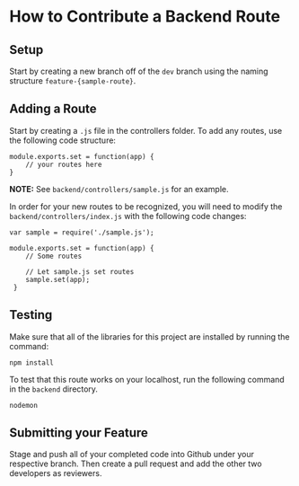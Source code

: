 # How to Contribute a Backend Route

## Setup

Start by creating a new branch off of the `dev` branch using the naming structure `feature-{sample-route}`. 

## Adding a Route

Start by creating a `.js` file in the controllers folder. To add any routes, use the following code structure:
```
module.exports.set = function(app) {
    // your routes here
}
```
**NOTE:** See `backend/controllers/sample.js` for an example.

In order for your new routes to be recognized, you will need to modify the `backend/controllers/index.js` with the following code changes:
```
var sample = require('./sample.js');

module.exports.set = function(app) {
    // Some routes

    // Let sample.js set routes
    sample.set(app);
 }
```

## Testing
Make sure that all of the libraries for this project are installed by running the command:
```
npm install
```

To test that this route works on your localhost, run the following command in the `backend` directory.
```
nodemon
```

## Submitting your Feature
Stage and push all of your completed code into Github under your respective branch. Then create a pull request and add the other two developers as reviewers.
